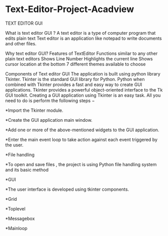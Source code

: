 # Text-Editor-Project-Acadview


TEXT EDITOR GUI

What is text editor GUI ?
A text editor is a type of computer program that edits plain text
Text editor is an application like notepad to write documents and other files.

Why text editor GUI?
Features of TextEditor
Functions similar to any other plain text editors
Shows Line Number
Highlights the current line
Shows cursor location at the bottom
7 different themes available to choose

Components of Text editor GUI
The application is built using python library Tkinter.
Tkinter is the standard GUI library for Python. Python when combined with Tkinter provides a fast and easy way to create GUI applications. Tkinter provides a powerful object-oriented interface to the Tk GUI toolkit.
Creating a GUI application using Tkinter is an easy task. All you need to do is perform the following steps −

*Import the Tkinter module.

*Create the GUI application main window.

*Add one or more of the above-mentioned widgets to the GUI application.

*Enter the main event loop to take action against each event triggered by the user.

*File handling

*To open and save files , the project is using Python file handling system and its basic method

*GUI 

*The user interface is developed using tkinter components.

*Grid

*Toplevel

*Messagebox

*Mainloop


